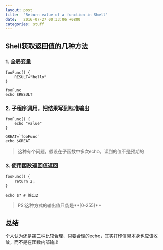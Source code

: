 ```yaml
---
layout: post
title:  "Return value of a function in Shell"
date:   2016-07-27 00:33:06 +0800
categories: stuff
---
```


## Shell获取返回值的几种方法

### 1. 全局变量

```
fooFunc() {
    RESULT="hello"
}

fooFunc
echo $RESULT
```

### 2. 子程序调用，把结果写到标准输出

```
fooFunc() {
    echo "value"
}

GREAT=`fooFunc`
echo $GREAT
```

> 这种有个问题，假设在子函数中多次echo，读到的值不是预期的

### 3. 使用函数返回值返回

```
fooFunc() {
    return 2;
}

echo $? # 输出2
```

> PS:这种方式的输出值只能是**[0-255]**

## 总结

个人认为还是第二种比较合理，只要合理的echo，其实打印信息本身也应该收敛，而不是在函数内部输出

